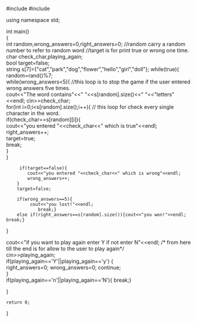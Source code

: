 
#include <iostream>	
#include <cstdlib>	


using namespace std;	

int main()	
{	
    int random,wrong_answers=0,right_answers=0; //random carry a random number to refer to random word //target is for print true or wrong one time.	
    char check_char,playing_again;	
    bool target=false;	
   string s[7]={"cat","park","dog","flower","hello","girl","doll"};	
   while(true){	
    random=rand()%7;	
     while(wrong_answers<5){ //this loop is to stop the game if the user entered wrong answers five times.	
            cout<<"The word contains"<<" "<<s[random].size()<<" "<<"letters"<<endl;	
        cin>>check_char;	
   for(int i=0;i<s[random].size();i++){ // this loop for check every single character in the word.	
        if(check_char==s[random][i]){	
            cout<<"you entered "<<check_char<<" which is true"<<endl;	
            right_answers++;	
            target=true;	
            break;	
        }	
         }	

         if(target==false){	
            cout<<"you entered "<<check_char<<" which is wrong"<<endl;	
            wrong_answers++;	
        }	
        target=false;	

        if(wrong_answers==5){	
             cout<<"you lost!"<<endl;	
                break;}	
        else if(right_answers==s[random].size()){cout<<"you won!"<<endl; break;}	


   }	

  cout<<"if you want to play again enter Y if not enter N"<<endl;  /* from here till the end is for allow to the user to play again*/	
     cin>>playing_again;	
     if(playing_again=='Y'||playing_again=='y') {	
       right_answers=0;	
       wrong_answers=0;	
        continue;	
     }	
     if(playing_again=='n'||playing_again=='N'){ break;}	


   }	


    return 0;	
}
 
